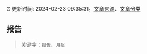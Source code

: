 :alarm_clock: 更新时间: 2024-02-23 09:35:31。[文章来源](/README.md)、[文章分类](/TAGS.md)

## 报告


> 关键字：`报告`、`月报`



